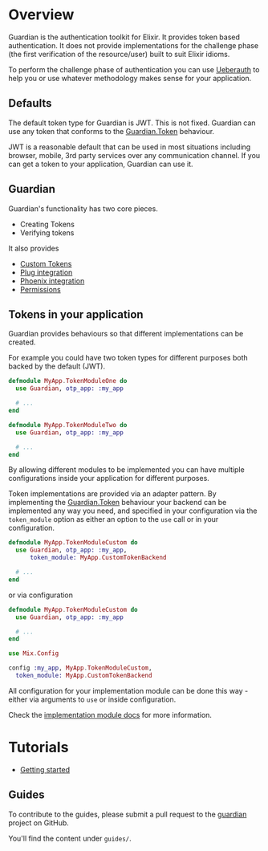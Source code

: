# Overview

Guardian is the authentication toolkit for Elixir. It provides token based authentication. It does not provide implementations for the challenge phase (the first verification of the resource/user) built to suit Elixir idioms.

To perform the challenge phase of authentication you can use [Ueberauth](https://github.com/ueberauth/ueberauth) to help you or use whatever methodology makes sense for your application.

## Defaults

The default token type for Guardian is JWT. This is not fixed. Guardian can use any token that conforms to the [Guardian.Token](Guardian.Token.html) behaviour.

JWT is a reasonable default that can be used in most situations including browser, mobile, 3rd party services over any communication channel. If you can get a token to your application, Guardian can use it.

## Guardian

Guardian's functionality has two core pieces.

* Creating Tokens
* Verifying tokens

It also provides

* [Custom Tokens](tokens-start.html)
* [Plug integration](plug-start.html)
* [Phoenix integration](phoenix-start.html)
* [Permissions](permissions-start.html)

## Tokens in your application

Guardian provides behaviours so that different implementations can be created.

For example you could have two token types for different purposes both backed by the default (JWT).

```elixir
defmodule MyApp.TokenModuleOne do
  use Guardian, otp_app: :my_app

  # ...
end

defmodule MyApp.TokenModuleTwo do
  use Guardian, otp_app: :my_app

  # ...
end
```

By allowing different modules to be implemented you can have multiple configurations inside your application for different purposes.

Token implementations are provided via an adapter pattern. By implementing the [Guardian.Token](Guardian.Token.html) behaviour your backend can be implemented any way you need, and specified in your configuration via the `token_module` option as either an option to the `use` call or in your configuration.

```elixir
defmodule MyApp.TokenModuleCustom do
  use Guardian, otp_app: :my_app,
      token_module: MyApp.CustomTokenBackend

  # ...
end
```

or via configuration

```elixir
defmodule MyApp.TokenModuleCustom do
  use Guardian, otp_app: :my_app

  # ...
end
```

```elixir
use Mix.Config

config :my_app, MyApp.TokenModuleCustom,
  token_module: MyApp.CustomTokenBackend
```

All configuration for your implementation module can be done this way - either via arguments to `use` or inside configuration.

Check the [implementation module docs](introduction-implementation.html) for more information.

# Tutorials

* [Getting started](tutorial-start.html)

## Guides

To contribute to the guides, please submit a pull request to the [guardian](https://github.com/ueberauth/guardian) project on GitHub.

You'll find the content under `guides/`.
